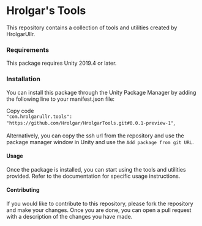 # Hrolgar's Tools
This repository contains a collection of tools and utilities created by HrolgarUllr.

### Requirements
This package requires Unity 2019.4 or later.

### Installation
You can install this package through the Unity Package Manager by adding the following line to your manifest.json file:

Copy code 
<br />
`"com.hrolgarullr.tools": "https://github.com/Hrolgar/HrolgarTools.git#0.0.1-preview-1"`,
<br />
<br />
Alternatively, you can copy the ssh url from the repository and use the package manager window in Unity and use the ``Add package from git URL``.

#### Usage
Once the package is installed, you can start using the tools and utilities provided. Refer to the documentation for specific usage instructions.

#### Contributing
If you would like to contribute to this repository, please fork the repository and make your changes. Once you are done, you can open a pull request with a description of the changes you have made.
